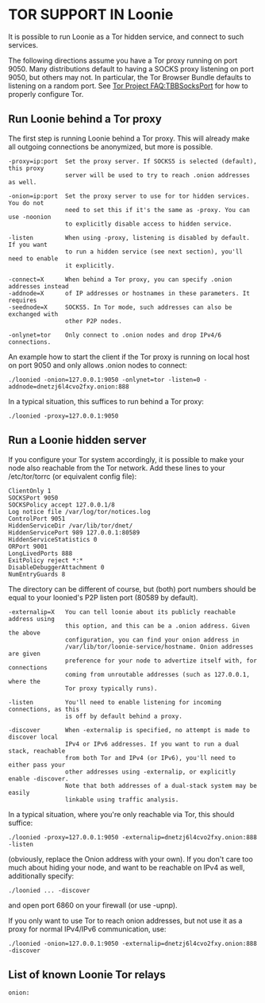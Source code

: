 TOR SUPPORT IN Loonie
=======================

It is possible to run Loonie as a Tor hidden service, and connect to such services.

The following directions assume you have a Tor proxy running on port 9050. Many
distributions default to having a SOCKS proxy listening on port 9050, but others
may not. In particular, the Tor Browser Bundle defaults to listening on a random
port. See [Tor Project FAQ:TBBSocksPort](https://www.torproject.org/docs/faq.html.en#TBBSocksPort)
for how to properly configure Tor.


Run Loonie behind a Tor proxy
----------------------------------

The first step is running Loonie behind a Tor proxy. This will already make all
outgoing connections be anonymized, but more is possible.
```
-proxy=ip:port  Set the proxy server. If SOCKS5 is selected (default), this proxy
                server will be used to try to reach .onion addresses as well.

-onion=ip:port  Set the proxy server to use for tor hidden services. You do not
                need to set this if it's the same as -proxy. You can use -noonion
                to explicitly disable access to hidden service.

-listen         When using -proxy, listening is disabled by default. If you want
                to run a hidden service (see next section), you'll need to enable
                it explicitly.

-connect=X      When behind a Tor proxy, you can specify .onion addresses instead
-addnode=X      of IP addresses or hostnames in these parameters. It requires
-seednode=X     SOCKS5. In Tor mode, such addresses can also be exchanged with
                other P2P nodes.

-onlynet=tor    Only connect to .onion nodes and drop IPv4/6 connections.
```

An example how to start the client if the Tor proxy is running on local host on
port 9050 and only allows .onion nodes to connect:
```
./loonied -onion=127.0.0.1:9050 -onlynet=tor -listen=0 -addnode=dnetzj6l4cvo2fxy.onion:888
```

In a typical situation, this suffices to run behind a Tor proxy:
```
./loonied -proxy=127.0.0.1:9050
```

Run a Loonie hidden server
-------------------------------

If you configure your Tor system accordingly, it is possible to make your node also
reachable from the Tor network. Add these lines to your /etc/tor/torrc (or equivalent
config file):
```
ClientOnly 1
SOCKSPort 9050
SOCKSPolicy accept 127.0.0.1/8
Log notice file /var/log/tor/notices.log
ControlPort 9051
HiddenServiceDir /var/lib/tor/dnet/
HiddenServicePort 989 127.0.0.1:80589
HiddenServiceStatistics 0
ORPort 9001
LongLivedPorts 888
ExitPolicy reject *:*
DisableDebuggerAttachment 0
NumEntryGuards 8
```

The directory can be different of course, but (both) port numbers should be equal to
your loonied's P2P listen port (80589 by default).
```
-externalip=X   You can tell loonie about its publicly reachable address using
                this option, and this can be a .onion address. Given the above
                configuration, you can find your onion address in
                /var/lib/tor/loonie-service/hostname. Onion addresses are given
                preference for your node to advertize itself with, for connections
                coming from unroutable addresses (such as 127.0.0.1, where the
                Tor proxy typically runs).

-listen         You'll need to enable listening for incoming connections, as this
                is off by default behind a proxy.

-discover       When -externalip is specified, no attempt is made to discover local
                IPv4 or IPv6 addresses. If you want to run a dual stack, reachable
                from both Tor and IPv4 (or IPv6), you'll need to either pass your
                other addresses using -externalip, or explicitly enable -discover.
                Note that both addresses of a dual-stack system may be easily
                linkable using traffic analysis.
```

In a typical situation, where you're only reachable via Tor, this should suffice:
```
./loonied -proxy=127.0.0.1:9050 -externalip=dnetzj6l4cvo2fxy.onion:888 -listen
```

(obviously, replace the Onion address with your own). If you don't care too much
about hiding your node, and want to be reachable on IPv4 as well, additionally
specify:
```
./loonied ... -discover
```

and open port 6860 on your firewall (or use -upnp).

If you only want to use Tor to reach onion addresses, but not use it as a proxy
for normal IPv4/IPv6 communication, use:
```
./loonied -onion=127.0.0.1:9050 -externalip=dnetzj6l4cvo2fxy.onion:888 -discover
```

List of known Loonie Tor relays
------------------------------------
```
onion:
```
